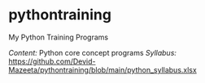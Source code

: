 # pythontraining

My Python Training Programs

*Content:* Python core concept programs
*Syllabus:* https://github.com/Devid-Mazeeta/pythontraining/blob/main/python_syllabus.xlsx
